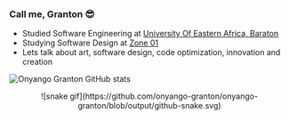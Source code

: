 ### Call me, Granton 😎

<!--
**onyango-granton/onyango-granton** is a ✨ _special_ ✨ repository because its `README.md` (this file) appears on your GitHub profile.

Here are some ideas to get you started:

- 🔭 I’m currently working on ...
- 🌱 I’m currently learning ...
- 👯 I’m looking to collaborate on ...
- 🤔 I’m looking for help with ...
- 💬 Ask me about ...
- 📫 How to reach me: ...
- 😄 Pronouns: ...
- ⚡ Fun fact: ...
-->

- Studied Software Engineering at [University Of Eastern Africa, Baraton](https://ueab.ac.ke/)
- Studying Software Design at [Zone 01](https://www.zone01kisumu.ke/)
- Lets talk about art, software design, code optimization, innovation and creation
<!-- "As you must die, Remember to live. And whatever you are be a good one" -->

![Onyango Granton GitHub stats](https://github-readme-stats.vercel.app/api?username=onyango-granton&show_icons=true&theme=ambient_gradient)

<div align="center">
![snake gif](https://github.com/onyango-granton/onyango-granton/blob/output/github-snake.svg)
</div>
